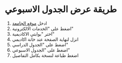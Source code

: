 # طريقة عرض الجدول الاسبوعي

1. ادخل [موقع الجامعة](https://uqu.edu.sa/)
2. اضغط على "الخدمات الالكترونية"
3. اختر "بوابتي الاكاديمية"
4. انزل لنهاية الصفحة عند خانة اكاديمي
5. اضغط على "الجدول الدراسي"
6. اضغط على "الجدول الاسبوعي"
7. اضغط طباعة لنسخة بكامل التفاصيل
